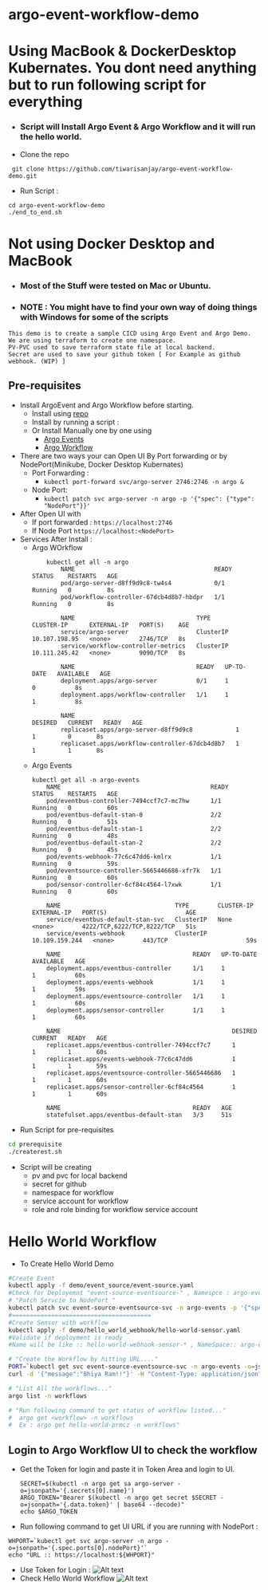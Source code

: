 # argo-event-workflow-demo
# Using MacBook & DockerDesktop Kubernates. You dont need anything but to run following script for everything
- ### Script will Install Argo Event & Argo Workflow and it will run the hello world. #####
- Clone the repo 
```
 git clone https://github.com/tiwarisanjay/argo-event-workflow-demo.git

```
- Run Script : 
```
cd argo-event-workflow-demo
./end_to_end.sh 
```
# Not using Docker Desktop and MacBook 
- ### Most of the Stuff were tested on Mac or Ubuntu. #####
- ### NOTE : You might have to find your own way of doing things with Windows for some of the scripts #####

```
This demo is to create a sample CICD using Argo Event and Argo Demo.
We are using terraform to create one namespace. 
PV-PVC used to save terraform state file at local backend. 
Secret are used to save your github token [ For Example as github webhook. (WIP) ]
```
## Pre-requisites 
- Install ArgoEvent and Argo Workflow before starting. 
    - Install using [repo](https://github.com/tiwarisanjay/argo-install-all)
    - Install by running a script : 
    - Or Install Manually one by one using 
        - [Argo Events](https://argoproj.github.io/argo-events/installation/)
        - [Argo Workflow](https://argoproj.github.io/argo-workflows/installation/)
- There are two ways your can Open UI By Port forwarding or by NodePort(Minikube, Docker Desktop Kubernates)
    - Port Forwarding : 
        - `kubectl port-forward svc/argo-server 2746:2746 -n argo &`
    - Node Port:
        - `kubectl patch svc argo-server -n argo -p '{"spec": {"type": "NodePort"}}'`
- After Open UI with 
    - If port forwarded :
        `https://localhost:2746`
    - If Node Port 
        `https://localhost:<NodePort>`
- Services After Install : 
    - Argo WOrkflow
        ```
            kubectl get all -n argo
                NAME                                       READY   STATUS    RESTARTS   AGE
                pod/argo-server-d8ff9d9c8-tw4s4            0/1     Running   0          8s
                pod/workflow-controller-67dcb4d8b7-hbdpr   1/1     Running   0          8s

                NAME                                  TYPE        CLUSTER-IP      EXTERNAL-IP   PORT(S)    AGE
                service/argo-server                   ClusterIP   10.107.198.95   <none>        2746/TCP   8s
                service/workflow-controller-metrics   ClusterIP   10.111.245.42   <none>        9090/TCP   8s

                NAME                                  READY   UP-TO-DATE   AVAILABLE   AGE
                deployment.apps/argo-server           0/1     1            0           8s
                deployment.apps/workflow-controller   1/1     1            1           8s

                NAME                                             DESIRED   CURRENT   READY   AGE
                replicaset.apps/argo-server-d8ff9d9c8            1         1         0       8s
                replicaset.apps/workflow-controller-67dcb4d8b7   1         1         1       8s
        ```
    - Argo Events 
        ```
        kubectl get all -n argo-events
            NAME                                          READY   STATUS    RESTARTS   AGE
            pod/eventbus-controller-7494ccf7c7-mc7hw      1/1     Running   0          60s
            pod/eventbus-default-stan-0                   2/2     Running   0          51s
            pod/eventbus-default-stan-1                   2/2     Running   0          48s
            pod/eventbus-default-stan-2                   2/2     Running   0          45s
            pod/events-webhook-77c6c47dd6-kmlrx           1/1     Running   0          59s
            pod/eventsource-controller-5665446686-xfr7k   1/1     Running   0          60s
            pod/sensor-controller-6cf84c4564-l7xwk        1/1     Running   0          60s

            NAME                                TYPE        CLUSTER-IP       EXTERNAL-IP   PORT(S)                      AGE
            service/eventbus-default-stan-svc   ClusterIP   None             <none>        4222/TCP,6222/TCP,8222/TCP   51s
            service/events-webhook              ClusterIP   10.109.159.244   <none>        443/TCP                      59s

            NAME                                     READY   UP-TO-DATE   AVAILABLE   AGE
            deployment.apps/eventbus-controller      1/1     1            1           60s
            deployment.apps/events-webhook           1/1     1            1           59s
            deployment.apps/eventsource-controller   1/1     1            1           60s
            deployment.apps/sensor-controller        1/1     1            1           60s

            NAME                                                DESIRED   CURRENT   READY   AGE
            replicaset.apps/eventbus-controller-7494ccf7c7      1         1         1       60s
            replicaset.apps/events-webhook-77c6c47dd6           1         1         1       59s
            replicaset.apps/eventsource-controller-5665446686   1         1         1       60s
            replicaset.apps/sensor-controller-6cf84c4564        1         1         1       60s

            NAME                                     READY   AGE
            statefulset.apps/eventbus-default-stan   3/3     51s
        ```
- Run Script for pre-requisites 
``` bash
cd prerequisite 
./createrest.sh 
```
- Script will be creating 
    - pv and pvc for local backend 
    - secret for github 
    - namespace for workflow 
    - service account for workflow 
    - role and role binding for workflow service account 



# Hello World Workflow
- To Create Hello World Demo 
```bash 
#Create Event 
kubectl apply -f demo/event_source/event-source.yaml
#Check for Deployemnt "event-source-eventsource-" , Namespce : argo-events
# "Patch Servcie to NodePort "
kubectl patch svc event-source-eventsource-svc -n argo-events -p '{"spec": {"type": "NodePort"}}'
#=======================================
#Create Sensor with workflow
kubectl apply -f demo/hello_world_webhook/hello-world-sensor.yaml
#Validate if deployment is ready 
#Name will be like :: hello-world-webhook-sensor-* , NameSpace:: argo-events

# "Create the Workflow by hitting URL...."
PORT=`kubectl get svc event-source-eventsource-svc -n argo-events -o=jsonpath='{.spec.ports[0].nodePort}'`
curl -d '{"message":"Bhiya Ram!!"}' -H "Content-Type: application/json" -X POST http://localhost:${PORT}/hello-world 

# "List All the workflows..."
argo list -n workflows 

# "Run following command to get status of workflow listed..."
#  argo get <workflow> -n workflows
#  Ex : argo get hello-world-prmcz -n workflows"
```
<!-- ## Argo Workflow trigger via webhook of Argo Event 
## Argo Workflow using Webhook template triggered via webhook of argo events -->
## Login to Argo Workflow UI to check the workflow 
- Get the Token for login and paste it in Token Area and login to UI. 
    ```
    SECRET=$(kubectl -n argo get sa argo-server -o=jsonpath='{.secrets[0].name}')
    ARGO_TOKEN="Bearer $(kubectl -n argo get secret $SECRET -o=jsonpath='{.data.token}' | base64 --decode)"
    echo $ARGO_TOKEN
    ```
- Run following command to get UI URL if you are running with NodePort : 
```
WHPORT=`kubectl get svc argo-server -n argo -o=jsonpath='{.spec.ports[0].nodePort}'`
echo "URL :: https://localhost:${WHPORT}"
```
- Use Token for Login : 
![Alt text](images/SS1.png?raw=true "Login Page")
- Check Hello World Workflow 
![Alt text](images/SS2.png?raw=true "After Login")